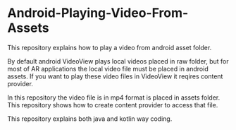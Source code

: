 # Android-Playing-Video-From-Assets
This repository explains how to play a video from android asset folder.

By default android VideoView plays local videos placed in raw folder, but for most of AR applications the local video file must be placed in android assets.
If you want to play these video files in VideoView it reqires content provider.

In this repository the video file is in mp4 format is placed in assets folder. This repository shows how to create content provider to access that file.

This repository explains both java and kotlin way coding.
